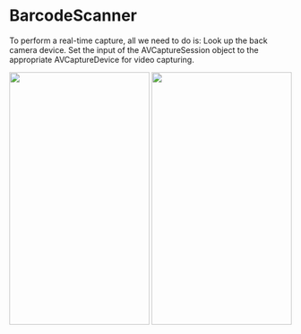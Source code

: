 # BarcodeScanner
To perform a real-time capture, all we need to do is:
Look up the back camera device.
Set the input of the AVCaptureSession object to the appropriate AVCaptureDevice for video capturing.


<img src="https://user-images.githubusercontent.com/27150828/50214476-5e1e2880-03a6-11e9-8028-77f92615e9ce.PNG" height="450" width="250">

<img src="https://user-images.githubusercontent.com/27150828/50214553-9b82b600-03a6-11e9-8c0f-2a69ce7ea76b.PNG" height="450" width="250">

